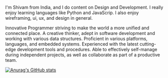 
I'm Shivam from India, and I do content on Design and Development. I really enjoy learning languages like Python and JavaScrip. I also enjoy wireframing, ui, ux, and design in general.

Innovative Programmer striving to make the world a more unified and connected place. A creative thinker, adept in software development and working with various data structures. Proficient in various platforms, languages, and embedded systems. Experienced with the latest cutting-edge development tools and procedures. Able to effectively self-manage during independent projects, as well as collaborate as part of a productive team.

[![Anurag's GitHub stats](https://github-readme-stats.vercel.app/api?username=shivam821)](https://github.com/anuraghazra/github-readme-stats)
